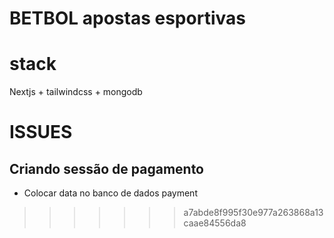 # BETBOL apostas esportivas

# stack
Nextjs + tailwindcss + mongodb

# ISSUES
## Criando sessão de pagamento
- Colocar data no banco de dados payment 

>>>>>>> a7abde8f995f30e977a263868a13caae84556da8
